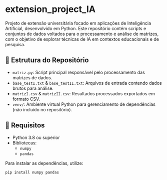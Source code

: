 # extension_project_IA

Projeto de extensão universitária focado em aplicações de Inteligência Artificial, desenvolvido em Python. Este repositório contém scripts e conjuntos de dados voltados para o processamento e análise de matrizes, com o objetivo de explorar técnicas de IA em contextos educacionais e de pesquisa.

## 📁 Estrutura do Repositório

- `matriz.py`: Script principal responsável pelo processamento das matrizes de dados.
- `base_testI.txt` & `base_testII.txt`: Arquivos de entrada contendo dados brutos para análise.
- `matrizI.csv` & `matrizII.csv`: Resultados processados exportados em formato CSV.
- `venv/`: Ambiente virtual Python para gerenciamento de dependências (não incluído no repositório).

## 🧪 Requisitos

- Python 3.8 ou superior
- Bibliotecas:
  - `numpy`
  - `pandas`

Para instalar as dependências, utilize:

```bash
pip install numpy pandas
